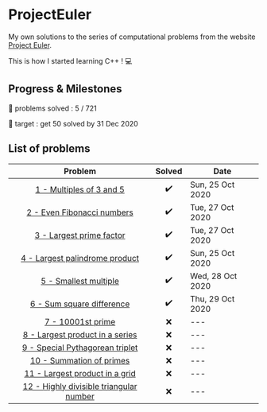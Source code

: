 # ProjectEuler
My own solutions to the series of computational problems from the website [Project Euler](https://projecteuler.net/).

This is how I started learning C++ ! :computer:

## Progress & Milestones

:pushpin: problems solved : 5 / 721

:dart: target : get 50 solved by 31 Dec 2020

## List of problems

Problem | Solved | Date
:---:|:---:|---
[1 - Multiples of 3 and 5](Problem_1/main.cpp)|:heavy_check_mark:| Sun, 25 Oct 2020
[2 - Even Fibonacci numbers](Problem_2/main.cpp)|:heavy_check_mark:| Tue, 27 Oct 2020
[3 - Largest prime factor](Problem_3/main.cpp)|:heavy_check_mark:|Tue, 27 Oct 2020
[4 - Largest palindrome product](Problem_4/main.cpp)|:heavy_check_mark:|Sun, 25 Oct 2020
[5 - Smallest multiple](Problem_5/main.cpp) | :heavy_check_mark: | Wed, 28 Oct 2020
[6 - Sum square difference](Problem_6/main.cpp)|:heavy_check_mark:|Thu, 29 Oct 2020
[7 - 10001st prime](Problem_7/main.cpp)|:x:|---
[8 - Largest product in a series](Problem_8/main.cpp)|:x:|---
[9 - Special Pythagorean triplet](Problem_9/main.cpp)|:x:|---
[10 - Summation of primes](Problem_10/main.cpp)|:x:|---
[11 - Largest product in a grid](Problem_11/main.cpp)|:x:|---
[12 - Highly divisible triangular number](Problem_12/main.cpp)|:x:|---
